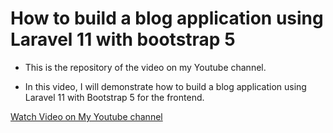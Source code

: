 # How to build a blog application using Laravel 11 with bootstrap 5

- This is the repository of the video on my Youtube channel.

- In this video, I will demonstrate how to build a blog application using Laravel 11 with Bootstrap 5 for the frontend.

[Watch Video on My Youtube channel](https://youtu.be/ocHy0N7FiZU)
